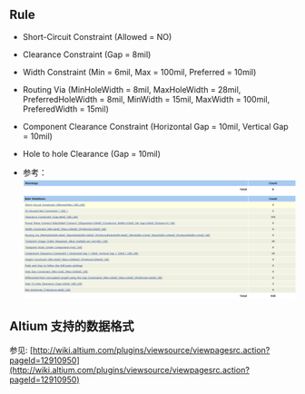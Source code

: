 ## Rule

* Short-Circuit Constraint \(Allowed = NO\)

* Clearance Constraint \(Gap = 8mil\)

* Width Constraint \(Min = 6mil, Max = 100mil, Preferred = 10mil\)

* Routing Via \(MinHoleWidth = 8mil, MaxHoleWidth = 28mil, PreferredHoleWidth = 8mil, MinWidth = 15mil, MaxWidth = 100mil, PreferedWidth = 15mil\)

* Component Clearance Constraint \(Horizontal Gap = 10mil, Vertical Gap = 10mil\)

* Hole to hole Clearance \(Gap = 10mil\)

* 参考：![](/assets/徐工布线规则.png)

## Altium 支持的数据格式

参见: [http://wiki.altium.com/plugins/viewsource/viewpagesrc.action?pageId=12910950](http://wiki.altium.com/plugins/viewsource/viewpagesrc.action?pageId=12910950)



